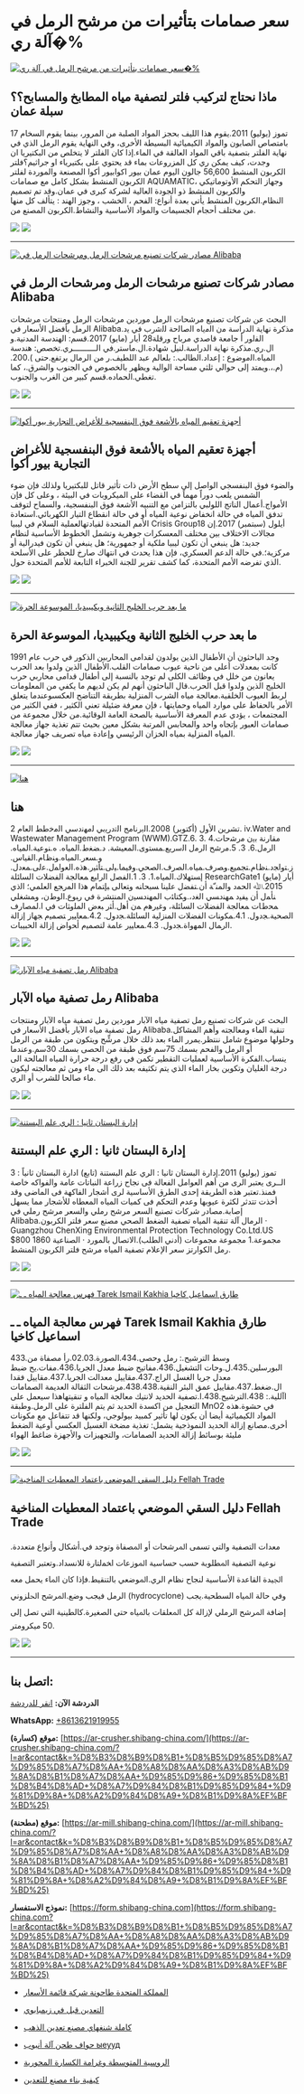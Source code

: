 # سعر صمامات بتأثيرات من مرشح الرمل في آلة ري�%

<a href="https://swt.shibang-china.com/?l=ar&img&k=%D8%B3%D8%B9%D8%B1+%D8%B5%D9%85%D8%A7%D9%85%D8%A7%D8%AA+%D8%A8%D8%AA%D8%A3%D8%AB%D9%8A%D8%B1%D8%A7%D8%AA+%D9%85%D9%86+%D9%85%D8%B1%D8%B4%D8%AD+%D8%A7%D9%84%D8%B1%D9%85%D9%84+%D9%81%D9%8A+%D8%A2%D9%84%D8%A9+%D8%B1%D9%8A%EF%BF%BD%25" target="_blank">![سعر صمامات بتأثيرات من مرشح الرمل في آلة ري�%](http://static.shibang-china.com/all-800x300/1411.jpg)</a>

## ماذا نحتاج لتركيب فلتر لتصفية مياه المطابخ والمسابح؟؟ سبلة عمان
17 تموز (يوليو) 2011.يقوم هذا الليف بحجز المواد الصلبة من المرور، بينما يقوم السخام بامتصاص الصابون والمواد الكيميائية البسيطة الأخرى، وفي النهاية يقوم الرمل الذي في نهاية الفلتر بتصفية باقي المواد العالقة في الماء.إذا كان الفلتر لا يتخلص من البكتيريا ان وجدت، كيف يمكن ري كل المزروعات بماء قد يحتوي على بكتيرياء او جراثيم؟فلتر الكربون المنشط 56,600 جالون اليوم عمان بيور اكوابيور أكوا المصنعة والموردة لفلتر الكربون المنشط بشكل كامل مع صمامات AQUAMATIC، وجهاز التحكم الأوتوماتيكي والكربون المنشط ذو الجودة العالية لشركة كبرى في عمان.وقد تم تصميم النظام.الكربون المنشط يأتي بعدة أنواع: الفحم ، الخشب ، وجوز الهند : يتألف كل منها من مختلف أحجام الجسيمات والمواد الأساسية والنشاط.الكربون المصنع من.


<a href="https://whatsapp.shibangsoft.com/WhatsApp.php" target="_blank" title="WhatsApp">![](http://static.shibang-china.com/icon/whatsapp.png)</a> <a href="https://swt.shibang-china.com/?l=ar&icon&k=%D8%B3%D8%B9%D8%B1+%D8%B5%D9%85%D8%A7%D9%85%D8%A7%D8%AA+%D8%A8%D8%AA%D8%A3%D8%AB%D9%8A%D8%B1%D8%A7%D8%AA+%D9%85%D9%86+%D9%85%D8%B1%D8%B4%D8%AD+%D8%A7%D9%84%D8%B1%D9%85%D9%84+%D9%81%D9%8A+%D8%A2%D9%84%D8%A9+%D8%B1%D9%8A%EF%BF%BD%25" target="_blank">![](http://static.shibang-china.com/icon/chat-ar.png)</a>

---

<a href="https://swt.shibang-china.com/?l=ar&img&k=%D8%B3%D8%B9%D8%B1+%D8%B5%D9%85%D8%A7%D9%85%D8%A7%D8%AA+%D8%A8%D8%AA%D8%A3%D8%AB%D9%8A%D8%B1%D8%A7%D8%AA+%D9%85%D9%86+%D9%85%D8%B1%D8%B4%D8%AD+%D8%A7%D9%84%D8%B1%D9%85%D9%84+%D9%81%D9%8A+%D8%A2%D9%84%D8%A9+%D8%B1%D9%8A%EF%BF%BD%25" target="_blank">![مصادر شركات تصنيع مرشحات الرمل ومرشحات الرمل في Alibaba](http://static.shibang-china.com/all-800x300/831.jpg)</a>

## مصادر شركات تصنيع مرشحات الرمل ومرشحات الرمل في Alibaba
البحث عن شركات تصنيع مرشحات الرمل موردين مرشحات الرمل ومنتجات مرشحات الرمل بأفضل الأسعار في Alibaba.مذكرة نهاية الدراسة ﻣن اﻟﻣﯾﺎه اﻟﺻﺎﻟﺣﺔ ﻟﻟﺷرب ﻓﻲ ﯾد اﻟﻔﻟور أ جامعة قاصدي مرباح ورقلة28 أيار (مايو) 2017.قسم: الهندسة المدنية.و ال.ري.مذكرة نهاية الدراسة.لنيل شهادة.ال.ماستر.في الــــــــــري.تخصص: هندسة المياه.اﻟﻣوﺿوع : إعداد.الطالب.: بلعالم عبد اللطيف.ر من الرمال يرتفع.حتى ).200.(م.،.ويمتد إلى حوالي ثلثي مساحة الوالية ويظهر بالخصوص في الجنوب والشرق.، كما تغطي.الحماده.قسم كبير من الغرب والجنوب.


<a href="https://whatsapp.shibangsoft.com/WhatsApp.php" target="_blank" title="WhatsApp">![](http://static.shibang-china.com/icon/whatsapp.png)</a> <a href="https://swt.shibang-china.com/?l=ar&icon&k=%D8%B3%D8%B9%D8%B1+%D8%B5%D9%85%D8%A7%D9%85%D8%A7%D8%AA+%D8%A8%D8%AA%D8%A3%D8%AB%D9%8A%D8%B1%D8%A7%D8%AA+%D9%85%D9%86+%D9%85%D8%B1%D8%B4%D8%AD+%D8%A7%D9%84%D8%B1%D9%85%D9%84+%D9%81%D9%8A+%D8%A2%D9%84%D8%A9+%D8%B1%D9%8A%EF%BF%BD%25" target="_blank">![](http://static.shibang-china.com/icon/chat-ar.png)</a>

---

<a href="https://swt.shibang-china.com/?l=ar&img&k=%D8%B3%D8%B9%D8%B1+%D8%B5%D9%85%D8%A7%D9%85%D8%A7%D8%AA+%D8%A8%D8%AA%D8%A3%D8%AB%D9%8A%D8%B1%D8%A7%D8%AA+%D9%85%D9%86+%D9%85%D8%B1%D8%B4%D8%AD+%D8%A7%D9%84%D8%B1%D9%85%D9%84+%D9%81%D9%8A+%D8%A2%D9%84%D8%A9+%D8%B1%D9%8A%EF%BF%BD%25" target="_blank">![أجهزة تعقيم المياه بالأشعة فوق البنفسجية للأغراض التجارية بيور أكوا](http://static.shibang-china.com/all-800x300/360.jpg)</a>

## أجهزة تعقيم المياه بالأشعة فوق البنفسجية للأغراض التجارية بيور أكوا
والضوء فوق البنفسجي الواصل إلى سطح الأرض ذات تأثير قاتل للبكتيريا ولذلك فإن ضوء الشمس يلعب دوراً مهماً في القضاء على الميكروبات في البيئة ، وعلى كل فإن الأمواج.أعمال الناتج اللولبي بالتزامن مع التنبيه الأشعة فوق البنفسجية، والسماح لتوقف تدفق المياه في حالة انخفاض نوعية المياه أو في حالة انقطاع التيار الكهربائي.استعادة الأمم المتحدة لقيادتهالعملية السلام في ليبيا Crisis Group18 أيلول (سبتمبر) 2017.إن مجالات الاختلاف بين مختلف المعسكرات جوهرية وتشمل الخطوط الأساسية لنظام جديد: هل ينبغي أن تكون ليبيا ملكية أو جمهورية؛ هل ينبغي أن تكون فيدرالية أو مركزية؛.في حالة الدعم العسكري، فإن هذا يحدث في انتهاك صارخ للحظر على الأسلحة الذي تفرضه الأمم المتحدة، كما كشف تقرير للجنة الخبراء التابعة للأمم المتحدة حول.


<a href="https://whatsapp.shibangsoft.com/WhatsApp.php" target="_blank" title="WhatsApp">![](http://static.shibang-china.com/icon/whatsapp.png)</a> <a href="https://swt.shibang-china.com/?l=ar&icon&k=%D8%B3%D8%B9%D8%B1+%D8%B5%D9%85%D8%A7%D9%85%D8%A7%D8%AA+%D8%A8%D8%AA%D8%A3%D8%AB%D9%8A%D8%B1%D8%A7%D8%AA+%D9%85%D9%86+%D9%85%D8%B1%D8%B4%D8%AD+%D8%A7%D9%84%D8%B1%D9%85%D9%84+%D9%81%D9%8A+%D8%A2%D9%84%D8%A9+%D8%B1%D9%8A%EF%BF%BD%25" target="_blank">![](http://static.shibang-china.com/icon/chat-ar.png)</a>

---

<a href="https://swt.shibang-china.com/?l=ar&img&k=%D8%B3%D8%B9%D8%B1+%D8%B5%D9%85%D8%A7%D9%85%D8%A7%D8%AA+%D8%A8%D8%AA%D8%A3%D8%AB%D9%8A%D8%B1%D8%A7%D8%AA+%D9%85%D9%86+%D9%85%D8%B1%D8%B4%D8%AD+%D8%A7%D9%84%D8%B1%D9%85%D9%84+%D9%81%D9%8A+%D8%A2%D9%84%D8%A9+%D8%B1%D9%8A%EF%BF%BD%25" target="_blank">![ما بعد حرب الخليج الثانية ويكيبيديا، الموسوعة الحرة](http://static.shibang-china.com/all-800x300/1008.jpg)</a>

## ما بعد حرب الخليج الثانية ويكيبيديا، الموسوعة الحرة
وجد الباحثون أن الأطفال الذين يولدون لقدامى المحاربين الذكور في حرب عام 1991 كانت بمعدلات أعلى من ناحية عيوب صمامات القلب.الأطفال الذين ولدوا بعد الحرب يعانون من خلل في وظائف الكلى لم توجد بالنسبة إلى أطفال قدامى محاربي حرب الخليج الذين ولدوا قبل الحرب.قال الباحثون أنهم لم يكن لديهم ما يكفي من المعلومات لربط العيوب الخلقية.معالجة مياه الشرب المنزلية بطريقة التناضح العكسىوعندما يتعلق الأمر بالحفاظ على موارد المياه وحمايتها ، فإن معرفة ضئيلة تعني الكثير ، ففي الكثير من المجتمعات ، يؤدي عدم المعرفة الأساسية بالصحة العامة الوقائية.من خلال مجموعة من صمامات العبور بإتجاه واحد والمحابس المرتبة بشكل معين بحيث تتم تغذية جهاز معالجة المياه المنزلية بمياه الخزان الرئيسي وإعادة مياه تصريف جهاز معالجة.


<a href="https://whatsapp.shibangsoft.com/WhatsApp.php" target="_blank" title="WhatsApp">![](http://static.shibang-china.com/icon/whatsapp.png)</a> <a href="https://swt.shibang-china.com/?l=ar&icon&k=%D8%B3%D8%B9%D8%B1+%D8%B5%D9%85%D8%A7%D9%85%D8%A7%D8%AA+%D8%A8%D8%AA%D8%A3%D8%AB%D9%8A%D8%B1%D8%A7%D8%AA+%D9%85%D9%86+%D9%85%D8%B1%D8%B4%D8%AD+%D8%A7%D9%84%D8%B1%D9%85%D9%84+%D9%81%D9%8A+%D8%A2%D9%84%D8%A9+%D8%B1%D9%8A%EF%BF%BD%25" target="_blank">![](http://static.shibang-china.com/icon/chat-ar.png)</a>

---

<a href="https://swt.shibang-china.com/?l=ar&img&k=%D8%B3%D8%B9%D8%B1+%D8%B5%D9%85%D8%A7%D9%85%D8%A7%D8%AA+%D8%A8%D8%AA%D8%A3%D8%AB%D9%8A%D8%B1%D8%A7%D8%AA+%D9%85%D9%86+%D9%85%D8%B1%D8%B4%D8%AD+%D8%A7%D9%84%D8%B1%D9%85%D9%84+%D9%81%D9%8A+%D8%A2%D9%84%D8%A9+%D8%B1%D9%8A%EF%BF%BD%25" target="_blank">![ﻫﻨﺎ](http://static.shibang-china.com/all-800x300/778.jpg)</a>

## ﻫﻨﺎ
2 تشرين الأول (أكتوبر) 2008.اﻟﺑرﻧﺎﻣﺞ اﻟﺗدرﯾﺑﻲ ﻟﻣﮭﻧدﺳﻲ اﻟﻣﺧطط اﻟﻌﺎم. iv.Water and Wastewater Management Program (WWM).GTZ.6. 3. 4.ﻣﻘﺎرﻧﺔ ﺑﯾن ﻣرﺷﺣﺎت اﻟرﻣل.6. 3. 5.ﻣرﺷﺢ اﻟرﻣل اﻟﺳرﯾﻊ.ﻤﺴﺘوى.اﻟﻤﻌﻴﺸﺔ. د.ﻀﻐط.اﻟﻤﻴﺎه. ه.ﻨوﻋﻴﺔ.اﻟﻤﻴﺎه. و.ﺴﻌر.اﻟﻤﻴﺎه.وﻨظﺎم.اﻟﻘﻴﺎس. ز.ﺘواﺠد.ﻨظﺎم.ﺘﺠﻤﻴﻊ.وﺼرف.ﻤﻴﺎه.اﻟﺼرف.اﻟﺼﺤﻲ.وﻓﻴﻤﺎ.ﻴﻟﯽ.ﺘﺄﺜﻴر.ﻫذه.اﻟﻌواﻤل.ﻋﻟﯽ.ﻤﻌدل.إﺴﺘﻬﻼك.اﻟﻤﻴﺎه.1. 3. 1.ﺍﻟﻔﺼل ﺍﻟﺭﺍﺒﻊ ﻤﻌﺎﻟﺠﺔ ﺍﻟﻔﻀﻼﺕ ﺍﻟﺴﺎﺌﻠﺔ ResearchGate1 أيار (مايو) 2015.ﷲ ﺍﻟﺤﻤﺩ ﻭﺍﻟﻤﻨﹼﺔ ﺃﻥ.ﺘﻔﻀل ﻋﻠﻴﻨﺎ ﺴﺒﺤﺎﻨﻪ ﻭﺘﻌﺎﻟﻰ ﺒﺈﺘﻤﺎﻡ ﻫﺫﺍ ﺍﻟﻤﺭﺠﻊ ﺍﻟﻌﻠﻤﻲ؛ ﺍﻟﺫﻱ ﻨﺄﻤل ﺃﻥ ﻴﻔﻴﺩ ﻤﻬﻨﺩﺴﻲ ﺍﻟﻐﺩ،.ﻭﻜﺘﺎﺌﺏ ﺍﻟﻤﻬﻨﺩﺴﻴﻥ ﺍﻟﻤﻨﺘﺸﺭﺓ ﻓﻲ ﺭﺒﻭﻉ.ﺍﻟﻭﻁﻥ، ﻭﻤﺸﻐﻠﻲ ﻤﺤﻁﺎﺕ ﻤﻌﺎﻟﺠﺔ ﺍﻟﻔﻀﻼﺕ ﺍﻟﺴﺎﺌﻠﺔ، ﻭﻏﻴﺭﻫﻡ ﻤﻥ ﺃﻫل.ﺃﺜﺭ ﺒﻌﺽ ﺍﻟﻤﻠﻭﺜﺎﺕ ﻓﻲ ﺍ.ﻟﻤﺼﺎﺭﻑ ﺍﻟﺼﺤﻴﺔ.ﺠﺩﻭل. 4.1.ﻤﻜﻭﻨﺎﺕ ﺍﻟﻔﻀﻼﺕ ﺍﻟﻤﻨﺯﻟﻴﺔ ﺍﻟﺴﺎﺌﻠﺔ.ﺠﺩﻭل. 4.2.ﻤﻌﺎﻴﻴﺭ ﺘﺼﻤﻴﻡ ﺠﻬﺎﺯ ﺇﺯﺍﻟﺔ ﺍﻟﺭﻤﺎل ﺍﻟﻤﻬﻭﺍﺓ.ﺠﺩﻭل. 4.3.ﻤﻌﺎﻴﻴﺭ ﻋﺎﻤﺔ ﻟﺘﺼﻤﻴﻡ ﺃﺤﻭﺍﺽ ﺇﺯﺍﻟﺔ ﺍﻟﺤﺒﻴﺒﺎﺕ.


<a href="https://whatsapp.shibangsoft.com/WhatsApp.php" target="_blank" title="WhatsApp">![](http://static.shibang-china.com/icon/whatsapp.png)</a> <a href="https://swt.shibang-china.com/?l=ar&icon&k=%D8%B3%D8%B9%D8%B1+%D8%B5%D9%85%D8%A7%D9%85%D8%A7%D8%AA+%D8%A8%D8%AA%D8%A3%D8%AB%D9%8A%D8%B1%D8%A7%D8%AA+%D9%85%D9%86+%D9%85%D8%B1%D8%B4%D8%AD+%D8%A7%D9%84%D8%B1%D9%85%D9%84+%D9%81%D9%8A+%D8%A2%D9%84%D8%A9+%D8%B1%D9%8A%EF%BF%BD%25" target="_blank">![](http://static.shibang-china.com/icon/chat-ar.png)</a>

---

<a href="https://swt.shibang-china.com/?l=ar&img&k=%D8%B3%D8%B9%D8%B1+%D8%B5%D9%85%D8%A7%D9%85%D8%A7%D8%AA+%D8%A8%D8%AA%D8%A3%D8%AB%D9%8A%D8%B1%D8%A7%D8%AA+%D9%85%D9%86+%D9%85%D8%B1%D8%B4%D8%AD+%D8%A7%D9%84%D8%B1%D9%85%D9%84+%D9%81%D9%8A+%D8%A2%D9%84%D8%A9+%D8%B1%D9%8A%EF%BF%BD%25" target="_blank">![رمل تصفية مياه الآبار Alibaba](http://static.shibang-china.com/all-800x300/1099.jpg)</a>

## رمل تصفية مياه الآبار Alibaba
البحث عن شركات تصنيع رمل تصفية مياه الآبار موردين رمل تصفية مياه الآبار ومنتجات رمل تصفية مياه الآبار بأفضل الأسعار في Alibaba.تنقية الماء ومعالجته وأهم المشاكل وحلولها موضوع شامل ننتظر.يمرر الماء بعد ذلك خلال مرشِّح ويتكون من طبقة من الرمل أو الرمل والفحم بسمك 75سم فوق طبقة من الحصى بسمك 30سم.وعندما ينساب.الفكرة الأساسية لعمليات التقطير تكمن في رفع درجة حرارة المياه المالحة الى درجة الغليان وتكوين بخار الماء الذي يتم تكثيفه بعد ذلك الى ماء ومن ثم معالجته ليكون ماء صالحا للشرب أو الري.


<a href="https://whatsapp.shibangsoft.com/WhatsApp.php" target="_blank" title="WhatsApp">![](http://static.shibang-china.com/icon/whatsapp.png)</a> <a href="https://swt.shibang-china.com/?l=ar&icon&k=%D8%B3%D8%B9%D8%B1+%D8%B5%D9%85%D8%A7%D9%85%D8%A7%D8%AA+%D8%A8%D8%AA%D8%A3%D8%AB%D9%8A%D8%B1%D8%A7%D8%AA+%D9%85%D9%86+%D9%85%D8%B1%D8%B4%D8%AD+%D8%A7%D9%84%D8%B1%D9%85%D9%84+%D9%81%D9%8A+%D8%A2%D9%84%D8%A9+%D8%B1%D9%8A%EF%BF%BD%25" target="_blank">![](http://static.shibang-china.com/icon/chat-ar.png)</a>

---

<a href="https://swt.shibang-china.com/?l=ar&img&k=%D8%B3%D8%B9%D8%B1+%D8%B5%D9%85%D8%A7%D9%85%D8%A7%D8%AA+%D8%A8%D8%AA%D8%A3%D8%AB%D9%8A%D8%B1%D8%A7%D8%AA+%D9%85%D9%86+%D9%85%D8%B1%D8%B4%D8%AD+%D8%A7%D9%84%D8%B1%D9%85%D9%84+%D9%81%D9%8A+%D8%A2%D9%84%D8%A9+%D8%B1%D9%8A%EF%BF%BD%25" target="_blank">![إدارة البستان ثانيا : الري علم البستنة](http://static.shibang-china.com/all-800x300/1231.jpg)</a>

## إدارة البستان ثانيا : الري علم البستنة
3 تموز (يوليو) 2011.إدارة البستان ثانيا : الري علم البستنة (تابع) ادارة البستان ثانياً : الــرى يعتبر الرى من أهم العوامل الفعالة فى نجاح زراعة النباتات عامة والفواكه خاصة فمنذ.تعتبر هذه الطريقة إحدى الطرق الأساسية لرى أشجار الفاكهة فى الماضى وقد أخذت تتدثر لكثرة عيوبها وعدم التحكم فى كميات المياه المعطاه للأشجار مما يسهل إصابة.مصادر شركات تصنيع السعر مرشح رملي والسعر مرشح رملي في Alibaba.الرمال آلة تنقية المياه تصفية الضغط الصحي مصنع سعر فلتر الكربون &middot; Guangzhou ChenXing Environmental Protection Technology Co.Ltd.US $800 1860 مجموعة.1 مجموعة مجموعات (أدني الطلب).الاتصال بالمورد &middot; الصناعية رمل الكوارتز سعر الإعلام تصفية المياه مرشح فلتر الكربون المنشط.


<a href="https://whatsapp.shibangsoft.com/WhatsApp.php" target="_blank" title="WhatsApp">![](http://static.shibang-china.com/icon/whatsapp.png)</a> <a href="https://swt.shibang-china.com/?l=ar&icon&k=%D8%B3%D8%B9%D8%B1+%D8%B5%D9%85%D8%A7%D9%85%D8%A7%D8%AA+%D8%A8%D8%AA%D8%A3%D8%AB%D9%8A%D8%B1%D8%A7%D8%AA+%D9%85%D9%86+%D9%85%D8%B1%D8%B4%D8%AD+%D8%A7%D9%84%D8%B1%D9%85%D9%84+%D9%81%D9%8A+%D8%A2%D9%84%D8%A9+%D8%B1%D9%8A%EF%BF%BD%25" target="_blank">![](http://static.shibang-china.com/icon/chat-ar.png)</a>

---

<a href="https://swt.shibang-china.com/?l=ar&img&k=%D8%B3%D8%B9%D8%B1+%D8%B5%D9%85%D8%A7%D9%85%D8%A7%D8%AA+%D8%A8%D8%AA%D8%A3%D8%AB%D9%8A%D8%B1%D8%A7%D8%AA+%D9%85%D9%86+%D9%85%D8%B1%D8%B4%D8%AD+%D8%A7%D9%84%D8%B1%D9%85%D9%84+%D9%81%D9%8A+%D8%A2%D9%84%D8%A9+%D8%B1%D9%8A%EF%BF%BD%25" target="_blank">![فهرس معالجة المياه ـ ـ Tarek Ismail Kakhia طارق اسماعيل كاخيا](http://static.shibang-china.com/all-800x300/1221.jpg)</a>

## فهرس معالجة المياه ـ ـ Tarek Ismail Kakhia طارق اسماعيل كاخيا
433.وسط الترشيح.: رمل وحصى.434.الصورة.02.03.رأ مصفاة من البورسلين.435.ل.وحات التشغيل.436.مفاتيح ضبط معدل الجريا.436.مفات.يح ضبط معدل جريا الغسل الراج.437.مقاييل معدالت الجريا.437.مقاييل فقدا ال.ضغط.437.مقاييل عمق البئر النقية.438.438.مرشحات الثقالة العديمة الصمامات اآللية.: 438.الترشيح.438.ا.تصفية الحديد لانتيك معالجة المياه و تنقيتهاهذا سيعمل على التعجيل من اكسدة الحديد ثم يتم الفلترة على الرمل.وطبقة MnO2 في حشوة.هذه المواد الكيميائية أيضا أن يكون لها تأثير كمبيد بيولوجي، ولكنها قد تتفاعل مع مكونات أخرى.مصانع إزالة الحديد النموذجية يشمل: تغذية مضخة الغسيل العكسي أوعية الضغط مليئة بوسائط إزالة الحديد الصمامات، والتجهيزات والأجهزة ضاغط الهواء


<a href="https://whatsapp.shibangsoft.com/WhatsApp.php" target="_blank" title="WhatsApp">![](http://static.shibang-china.com/icon/whatsapp.png)</a> <a href="https://swt.shibang-china.com/?l=ar&icon&k=%D8%B3%D8%B9%D8%B1+%D8%B5%D9%85%D8%A7%D9%85%D8%A7%D8%AA+%D8%A8%D8%AA%D8%A3%D8%AB%D9%8A%D8%B1%D8%A7%D8%AA+%D9%85%D9%86+%D9%85%D8%B1%D8%B4%D8%AD+%D8%A7%D9%84%D8%B1%D9%85%D9%84+%D9%81%D9%8A+%D8%A2%D9%84%D8%A9+%D8%B1%D9%8A%EF%BF%BD%25" target="_blank">![](http://static.shibang-china.com/icon/chat-ar.png)</a>

---

<a href="https://swt.shibang-china.com/?l=ar&img&k=%D8%B3%D8%B9%D8%B1+%D8%B5%D9%85%D8%A7%D9%85%D8%A7%D8%AA+%D8%A8%D8%AA%D8%A3%D8%AB%D9%8A%D8%B1%D8%A7%D8%AA+%D9%85%D9%86+%D9%85%D8%B1%D8%B4%D8%AD+%D8%A7%D9%84%D8%B1%D9%85%D9%84+%D9%81%D9%8A+%D8%A2%D9%84%D8%A9+%D8%B1%D9%8A%EF%BF%BD%25" target="_blank">![ﺩﻟﻴﻞ ﺍﻟﺴﻘﻲ ﺍﻟﻤﻮﺿﻌﻲ ﺑﺎﻋﺘﻤﺎﺩ ﺍﻟﻤﻌﻄﻴﺎﺕ ﺍﻟﻤﻨﺎﺧﻴﺔ Fellah Trade](http://static.shibang-china.com/all-800x300/341.jpg)</a>

## ﺩﻟﻴﻞ ﺍﻟﺴﻘﻲ ﺍﻟﻤﻮﺿﻌﻲ ﺑﺎﻋﺘﻤﺎﺩ ﺍﻟﻤﻌﻄﻴﺎﺕ ﺍﻟﻤﻨﺎﺧﻴﺔ Fellah Trade
ﻣﻌﺪﺍﺕ ﺍﻟﺘﺼﻔﻴﺔ ﻭﺍﻟﺘﻲ ﺗﺴﻤﻰ ﺍﳌﺮﺷﺤﺎﺕ ﺃﻭ ﺍﳌﺼﻔﺎﺓ ﻭﺗﻮﺟﺪ ﻓﻲ.ﺃﺷﻜﺎﻝ ﻭﺃﻧﻮﺍﻉ ﻣﺘﻌﺪﺩﺓ. ﻧﻮﻋﻴﺔ ﺍﻟﺘﺼﻔﻴﺔ ﺍﳌﻄﻠﻮﺑﺔ ﺣﺴﺐ ﺣﺴﺎﺳﻴﺔ ﺍﳌﻮﺯﻋﺎﺕ ﺍﺨﻤﻟﺘﺎﺭﺓ ﻟﻼﻧﺴﺪﺍﺩ.ﻭﺗﻌﺘﺒﺮ ﺍﻟﺘﺼﻔﻴﺔ ﺍﳉﻴﺪﺓ ﺍﻟﻘﺎﻋﺪﺓ ﺍﻷﺳﺎﺳﻴﺔ ﻟﻨﺠﺎﺡ ﻧﻈﺎﻡ ﺍﻟﺮﻱ.ﺍﳌﻮﺿﻌﻲ ﺑﺎﻟﺘﻨﻘﻴﻂ.ﻓﺈﺫﺍ ﻛﺎﻥ ﺍﳌﺎﺀ ﻳﺤﻤﻞ ﻣﻌﻪ ﺍﻟﺮﻣﻞ ﻓﻴﺠﺐ ﻭﺿﻊ.ﺍﳌﺮﺷﺢ ﺍﳊﻠﺰﻭﻧﻲ (hydrocyclone) ﻭﻓﻲ ﺣﺎﻟﺔ ﺍﳌﻴﺎﻩ ﺍﻟﺴﻄﺤﻴﺔ.ﻳﺠﺐ ﺇﺿﺎﻓﺔ ﺍﳌﺮﺷﺢ ﺍﻟﺮﻣﻠﻲ ﻹﺯﺍﻟﺔ ﻛﻞ ﺍﳌﻌﻠﻘﺎﺕ ﺑﺎﳌﻴﺎﻩ ﺣﺘﻰ ﺍﻟﺼﻐﻴﺮﺓ.ﻛﺎﻟﻄﻴﻨﻴﺔ ﺍﻟﺘﻲ ﺗﺼﻞ ﺇﻟﻰ 50 ﻣﻴﻜﺮﻭﻣﺘﺮ.

<a href="https://whatsapp.shibangsoft.com/WhatsApp.php" target="_blank" title="WhatsApp">![](http://static.shibang-china.com/icon/whatsapp.png)</a> <a href="https://swt.shibang-china.com/?l=ar&icon&k=%D8%B3%D8%B9%D8%B1+%D8%B5%D9%85%D8%A7%D9%85%D8%A7%D8%AA+%D8%A8%D8%AA%D8%A3%D8%AB%D9%8A%D8%B1%D8%A7%D8%AA+%D9%85%D9%86+%D9%85%D8%B1%D8%B4%D8%AD+%D8%A7%D9%84%D8%B1%D9%85%D9%84+%D9%81%D9%8A+%D8%A2%D9%84%D8%A9+%D8%B1%D9%8A%EF%BF%BD%25" target="_blank">![](http://static.shibang-china.com/icon/chat-ar.png)</a>

---
## اتصل بنا:

**الدردشة الآن:** [انقر للدردشة](https://swt.shibang-china.com?l=ar&contact&k=%D8%B3%D8%B9%D8%B1+%D8%B5%D9%85%D8%A7%D9%85%D8%A7%D8%AA+%D8%A8%D8%AA%D8%A3%D8%AB%D9%8A%D8%B1%D8%A7%D8%AA+%D9%85%D9%86+%D9%85%D8%B1%D8%B4%D8%AD+%D8%A7%D9%84%D8%B1%D9%85%D9%84+%D9%81%D9%8A+%D8%A2%D9%84%D8%A9+%D8%B1%D9%8A%EF%BF%BD%25)

**WhatsApp:**  [+8613621919955](https://whatsapp.shibangsoft.com/WhatsApp.php)

**موقع (كسارة):** [https://ar-crusher.shibang-china.com/](https://ar-crusher.shibang-china.com/?l=ar&contact&k=%D8%B3%D8%B9%D8%B1+%D8%B5%D9%85%D8%A7%D9%85%D8%A7%D8%AA+%D8%A8%D8%AA%D8%A3%D8%AB%D9%8A%D8%B1%D8%A7%D8%AA+%D9%85%D9%86+%D9%85%D8%B1%D8%B4%D8%AD+%D8%A7%D9%84%D8%B1%D9%85%D9%84+%D9%81%D9%8A+%D8%A2%D9%84%D8%A9+%D8%B1%D9%8A%EF%BF%BD%25)

**موقع (مطحنة):** [https://ar-mill.shibang-china.com/](https://ar-mill.shibang-china.com/?l=ar&contact&k=%D8%B3%D8%B9%D8%B1+%D8%B5%D9%85%D8%A7%D9%85%D8%A7%D8%AA+%D8%A8%D8%AA%D8%A3%D8%AB%D9%8A%D8%B1%D8%A7%D8%AA+%D9%85%D9%86+%D9%85%D8%B1%D8%B4%D8%AD+%D8%A7%D9%84%D8%B1%D9%85%D9%84+%D9%81%D9%8A+%D8%A2%D9%84%D8%A9+%D8%B1%D9%8A%EF%BF%BD%25)

**نموذج الاستفسار:** [https://form.shibang-china.com](https://form.shibang-china.com?l=ar&contact&k=%D8%B3%D8%B9%D8%B1+%D8%B5%D9%85%D8%A7%D9%85%D8%A7%D8%AA+%D8%A8%D8%AA%D8%A3%D8%AB%D9%8A%D8%B1%D8%A7%D8%AA+%D9%85%D9%86+%D9%85%D8%B1%D8%B4%D8%AD+%D8%A7%D9%84%D8%B1%D9%85%D9%84+%D9%81%D9%8A+%D8%A2%D9%84%D8%A9+%D8%B1%D9%8A%EF%BF%BD%25)

* [المملكة المتحدة طاحونة شركة قائمة الأسعار](../27/%D8%A7%D9%84%D9%85%D9%85%D9%84%D9%83%D8%A9%20%D8%A7%D9%84%D9%85%D8%AA%D8%AD%D8%AF%D8%A9%20%D8%B7%D8%A7%D8%AD%D9%88%D9%86%D8%A9%20%D8%B4%D8%B1%D9%83%D8%A9%20%D9%82%D8%A7%D8%A6%D9%85%D8%A9%20%D8%A7%D9%84%D8%A3%D8%B3%D8%B9%D8%A7%D8%B1.md)

* [التعدين قبل في زيمبابوي](../27/%D8%A7%D9%84%D8%AA%D8%B9%D8%AF%D9%8A%D9%86%20%D9%82%D8%A8%D9%84%20%D9%81%D9%8A%20%D8%B2%D9%8A%D9%85%D8%A8%D8%A7%D8%A8%D9%88%D9%8A.md)

* [كاملة شنغهاي مصنع تعدين الذهب](../27/%D9%83%D8%A7%D9%85%D9%84%D8%A9%20%D8%B4%D9%86%D8%BA%D9%87%D8%A7%D9%8A%20%D9%85%D8%B5%D9%86%D8%B9%20%D8%AA%D8%B9%D8%AF%D9%8A%D9%86%20%D8%A7%D9%84%D8%B0%D9%87%D8%A8.md)

* [حواف طحن آلة أنبوب ыеууд](../29/%D8%AD%D9%88%D8%A7%D9%81%20%D8%B7%D8%AD%D9%86%20%D8%A2%D9%84%D8%A9%20%D8%A3%D9%86%D8%A8%D9%88%D8%A8%20%D1%8B%D0%B5%D1%83%D1%83%D0%B4.md)

* [الروسية المتوسطة وغرامة الكسارة المحورية](../28/%D8%A7%D9%84%D8%B1%D9%88%D8%B3%D9%8A%D8%A9%20%D8%A7%D9%84%D9%85%D8%AA%D9%88%D8%B3%D8%B7%D8%A9%20%D9%88%D8%BA%D8%B1%D8%A7%D9%85%D8%A9%20%D8%A7%D9%84%D9%83%D8%B3%D8%A7%D8%B1%D8%A9%20%D8%A7%D9%84%D9%85%D8%AD%D9%88%D8%B1%D9%8A%D8%A9.md)

* [كيفية بناء مصنع للتعدين](../27/%D9%83%D9%8A%D9%81%D9%8A%D8%A9%20%D8%A8%D9%86%D8%A7%D8%A1%20%D9%85%D8%B5%D9%86%D8%B9%20%D9%84%D9%84%D8%AA%D8%B9%D8%AF%D9%8A%D9%86.md)